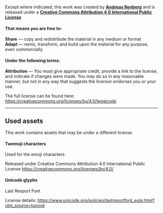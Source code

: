 
Except where indicated, this work was created by [**Andreas Renberg**](http://www.iqandreas.com/) and is released under a [**Creative Commons Attribution 4.0 International Public License**](https://creativecommons.org/licenses/by/4.0/legalcode)

#### That means you are free to:

**Share** — copy and redistribute the material in any medium or format  
**Adapt** — remix, transform, and build upon the material
for any purpose, even commercially

#### Under the following terms:

**Attribution** — You must give appropriate credit, provide a link to the license, and indicate if changes were made. You may do so in any reasonable manner, but not in any way that suggests the licensor endorses you or your use. 

The full license can be found here: https://creativecommons.org/licenses/by/4.0/legalcode

--------

## Used assets

This work contains assets that may be under a different license.

#### Twemoji characters

Used for the emoji characters.

Released under Creative Commons Attribution 4.0 International Public License
https://creativecommons.org/licenses/by/4.0/

#### Unicode glyphs

Last Resport Font

License details: https://www.unicode.org/policies/lastresortfont_eula.html?utm_source=tuicool


